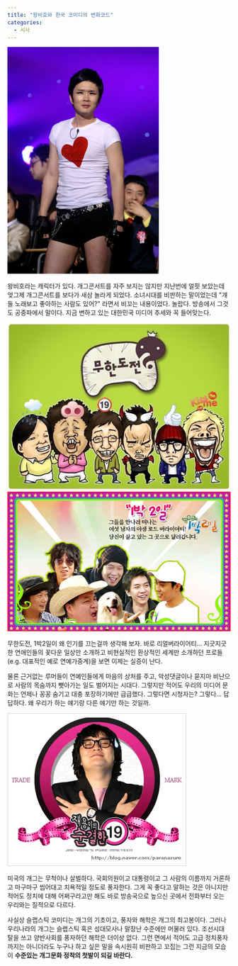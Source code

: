```yaml
---
title: "왕비호와 한국 코미디의 변화코드"
categories:
  - 시사
---
```


![](/assets/images/posts/2008/06/485fab0874b5a6e.jpg)
  
왕비호라는 캐릭터가 있다. 개그콘서트를 자주 보지는 않지만 지난번에 얼핏 보았는데 엊그제 개그콘서트를 보다가 새삼 놀라게 되었다. 소녀시대를 비판하는 말이었는데 "걔들 노래보고 좋아하는 사람도 있어?" 라면서 비꼬는 내용이었다. 놀랍다. 방송에서 그것도 공중파에서 말이다. 지금 변하고 있는 대한민국 미디어 추세와 꼭 들어맞는다.  
  
![](/assets/images/posts/2008/06/485fab59c74d56v.jpg)
![](/assets/images/posts/2008/06/485fabc97d1f270.jpg)

무한도전, 1박2일이 왜 인기를 끄는걸까 생각해 보자. 바로 리얼버라이어티... 지긋지긋한 연애인들의 꽃다운 일상만 소개하고 비현실적인 환상적인 세계만 소개하던 프로들(e.g. 대표적인 예로 연예가중계)을 보면 이제는 실증이 난다.  
  
물론 근거없는 루머들이 연예인들에게 마음의 상처를 주고, 악성댓글이나 묻지마 비난으로 사람의 목숨까지 뺏아가는 일도 벌어지는 시대다. 그렇지만 적어도 우리의 미디어 문화는 언제나 꽁꽁 숨기고 대충 포장하기에만 급급했다. 그렇다면 시청자는? 그렇다... 답답하다. 왜 우리가 하는 얘기랑 다른 얘기만 하는 것일까.  
  
![](/assets/images/posts/2008/06/485facc76edc96c.jpg)
  
미국의 개그는 무척이나 살벌하다. 국회의원이고 대통령이고 그 사람의 이름까지 거론하고 마구마구 씹어대고 치욕적일 정도로 풍자한다. 그게 꼭 좋다고 말하는 것은 아니지만 적어도 정치에 대해 어쩌구라고만 해도 바로 방송국으로 높으신 곳에서 전화부터 오는 우리와는 질적으로 다르다.  
  
사실상 슬랩스틱 코미디는 개그의 기초이고, 풍자와 해학은 개그의 최고봉이다. 그러나 우리나라의 개그는 슬랩스틱 혹은 성대모사나 말장난 수준에만 머물러 있다. 조선시대 탈을 쓰고 양반사회를 풍자하던 해학은 더이상 없다. 그런 면에서 적어도 고급 정치풍자까지는 아니더라도 누구나 하고 싶은 말을 속시원히 비판하고 꼬집는 그런 지금의 모습이 **수준있는 개그문화 정착의 첫발이 되길 바란다.**
